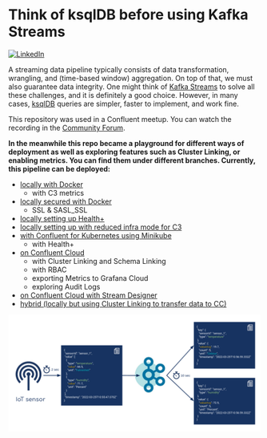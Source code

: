 # Think of ksqlDB before using Kafka Streams

[![LinkedIn][linkedin-shield]][linkedin-url]

A streaming data pipeline typically consists of data transformation, wrangling, and (time-based window) aggregation. On top of that, we must also guarantee data integrity. One might think of [Kafka Streams](https://kafka.apache.org/documentation/streams/) to solve all these challenges, and it is definitely a good choice. However, in many cases, [ksqlDB](https://ksqldb.io/) queries are simpler, faster to implement, and work fine.

This repository was used in a Confluent meetup. You can watch the recording in the [Community Forum](https://forum.confluent.io/t/recording-ready-to-view-speaker-q-a-thread-30-march-2022-think-of-using-ksqldb-before-using-kafka-streams/4450).

**In the meanwhile this repo became a playground for different ways of
deployment as well as exploring features such as 
Cluster Linking, or enabling metrics. You can find them under different branches. Currently,
this pipeline can be deployed:**

* [locally with Docker](https://github.com/pneff93/Think-of-ksqlDB-before-using-KafkaStreams/tree/local)
  * with C3 metrics
* [locally secured with Docker](https://github.com/pneff93/Think-of-ksqlDB-before-using-KafkaStreams/tree/local_security)
  * SSL & SASL_SSL
* [locally setting up Health+](https://github.com/pneff93/Think-of-ksqlDB-before-using-KafkaStreams/tree/local_health+)
* [locally setting up with reduced infra mode for C3](https://github.com/pneff93/Think-of-ksqlDB-before-using-KafkaStreams/tree/local_c3_reduced)
* [with Confluent for Kubernetes using Minikube](https://github.com/pneff93/Think-of-ksqlDB-before-using-KafkaStreams/tree/cfk_minikube)
  * with Health+
* [on Confluent Cloud](https://github.com/pneff93/Think-of-ksqlDB-before-using-KafkaStreams/tree/ccloud)
  * with Cluster Linking and Schema Linking
  * with RBAC
  * exporting Metrics to Grafana Cloud
  * exploring Audit Logs
* [on Confluent Cloud with Stream Designer](https://github.com/pneff93/Think-of-ksqlDB-before-using-KafkaStreams/tree/ccloud_stream_designer)
* [hybrid (locally but using Cluster Linking to transfer data to CC)](https://github.com/pneff93/Think-of-ksqlDB-before-using-KafkaStreams/tree/hybrid)

![](image.png)



[linkedin-shield]: https://img.shields.io/badge/-LinkedIn-black.svg?style=flat-square&logo=linkedin&colorB=555
[linkedin-url]: https://www.linkedin.com/in/patrick-neff-7bb3b21a4/
